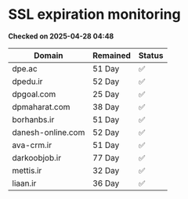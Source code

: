 # SSL expiration monitoring

**Checked on 2025-04-28 04:48**

| Domain | Remained | Status       |
|--------|----------|--------------|
| dpe.ac     | 51 Day   | ✅ |
| dpedu.ir     | 52 Day   | ✅ |
| dpgoal.com     | 25 Day   | ✅ |
| dpmaharat.com     | 38 Day   | ✅ |
| borhanbs.ir     | 51 Day   | ✅ |
| danesh-online.com     | 52 Day   | ✅ |
| ava-crm.ir     | 51 Day   | ✅ |
| darkoobjob.ir     | 77 Day   | ✅ |
| mettis.ir     | 32 Day   | ✅ |
| liaan.ir     | 36 Day   | ✅ |
